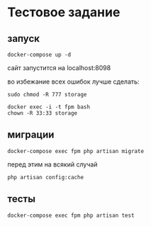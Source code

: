 <h1>Тестовое задание</h1>

## запуск

    docker-compose up -d

сайт запустится на localhost:8098

во избежание всех ошибок лучше сделать:

    sudo chmod -R 777 storage

    docker exec -i -t fpm bash
    chown -R 33:33 storage

## миграции

    docker-compose exec fpm php artisan migrate

перед этим на всякий случай

    php artisan config:cache

## тесты

    docker-compose exec fpm php artisan test
